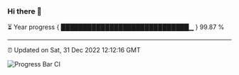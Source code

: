 ### Hi there 👋

⏳ Year progress { █████████████████████████████▁ } 99.87 %

---

⏰ Updated on Sat, 31 Dec 2022 12:12:16 GMT

![Progress Bar CI](https://github.com/Shyam-Makwana/GitHub-Actions-Demo/workflows/Progress%20Bar%20CI/badge.svg)
